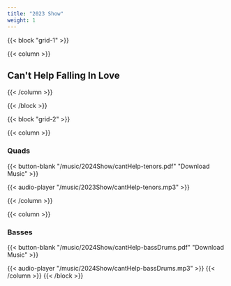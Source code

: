 ```yaml
---
title: "2023 Show"
weight: 1
---
```


{{< block "grid-1" >}}

{{< column >}}
## Can't Help Falling In Love


{{< /column >}}

{{< /block >}}

{{< block "grid-2" >}}


{{< column >}}
### Quads

{{< button-blank "/music/2024Show/cantHelp-tenors.pdf" "Download Music" >}}

{{< audio-player "/music/2023Show/cantHelp-tenors.mp3" >}}

{{< /column >}}


{{< column >}}
### Basses

{{< button-blank "/music/2024Show/cantHelp-bassDrums.pdf" "Download Music" >}}

{{< audio-player "/music/2024Show/cantHelp-bassDrums.mp3" >}}
{{< /column >}}
{{< /block >}}